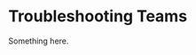 [title]: # (Troubleshooting Teams)
[tags]: # (XXX)
[priority]: # (6680)
# Troubleshooting Teams
Something here.
